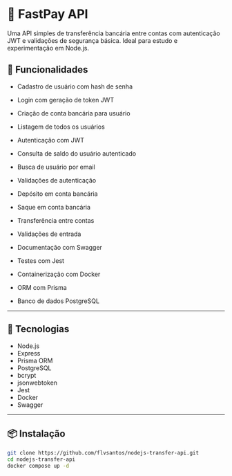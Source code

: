 # 💸 FastPay API

Uma API simples de transferência bancária entre contas com autenticação JWT e validações de segurança básica. Ideal para estudo e experimentação em Node.js.

## 🚀 Funcionalidades

- Cadastro de usuário com hash de senha
- Login com geração de token JWT
- Criação de conta bancária para usuário
- Listagem de todos os usuários
- Autenticação com JWT
- Consulta de saldo do usuário autenticado
- Busca de usuário por email
- Validações de autenticação

- Depósito em conta bancária
- Saque em conta bancária
- Transferência entre contas
- Validações de entrada
- Documentação com Swagger
- Testes com Jest
- Containerização com Docker
- ORM com Prisma
- Banco de dados PostgreSQL

---

## 🧰 Tecnologias

- Node.js
- Express
- Prisma ORM
- PostgreSQL
- bcrypt
- jsonwebtoken
- Jest
- Docker
- Swagger

---

## 📦 Instalação

```bash
git clone https://github.com/flvsantos/nodejs-transfer-api.git
cd nodejs-transfer-api
docker compose up -d
```

